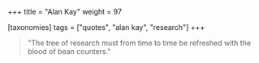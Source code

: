 +++
title = "Alan Kay"
weight = 97

[taxonomies]
tags = ["quotes", "alan kay", "research"]
+++

> "The tree of research must from time to time be refreshed with the blood
> of bean counters."

